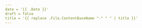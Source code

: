 ```yaml
---
date = '{{ .Date }}'
draft = false
title = '{{ replace .File.ContentBaseName "-" " " | title }}'
---
```

